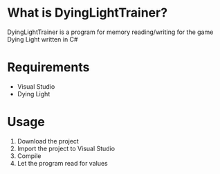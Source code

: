 # What is DyingLightTrainer?
DyingLightTrainer is a program for memory reading/writing for the game Dying Light written in C#
# Requirements
* Visual Studio
* Dying Light
# Usage
1. Download the project
2. Import the project to Visual Studio
3. Compile
4. Let the program read for values 
